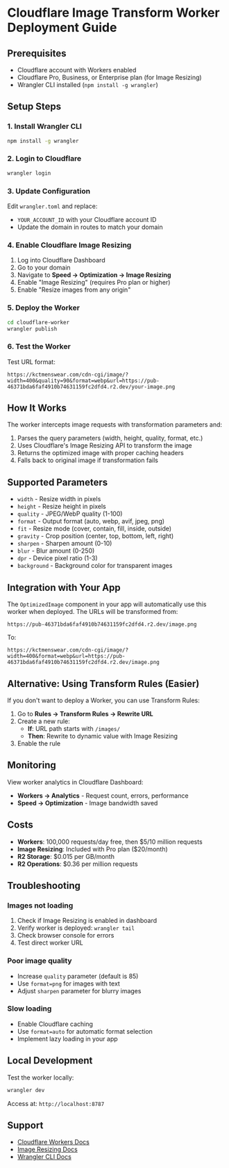# Cloudflare Image Transform Worker Deployment Guide

## Prerequisites
- Cloudflare account with Workers enabled
- Cloudflare Pro, Business, or Enterprise plan (for Image Resizing)
- Wrangler CLI installed (`npm install -g wrangler`)

## Setup Steps

### 1. Install Wrangler CLI
```bash
npm install -g wrangler
```

### 2. Login to Cloudflare
```bash
wrangler login
```

### 3. Update Configuration
Edit `wrangler.toml` and replace:
- `YOUR_ACCOUNT_ID` with your Cloudflare account ID
- Update the domain in routes to match your domain

### 4. Enable Cloudflare Image Resizing
1. Log into Cloudflare Dashboard
2. Go to your domain
3. Navigate to **Speed → Optimization → Image Resizing**
4. Enable "Image Resizing" (requires Pro plan or higher)
5. Enable "Resize images from any origin"

### 5. Deploy the Worker
```bash
cd cloudflare-worker
wrangler publish
```

### 6. Test the Worker
Test URL format:
```
https://kctmenswear.com/cdn-cgi/image/?width=400&quality=90&format=webp&url=https://pub-46371bda6faf4910b74631159fc2dfd4.r2.dev/your-image.png
```

## How It Works

The worker intercepts image requests with transformation parameters and:
1. Parses the query parameters (width, height, quality, format, etc.)
2. Uses Cloudflare's Image Resizing API to transform the image
3. Returns the optimized image with proper caching headers
4. Falls back to original image if transformation fails

## Supported Parameters

- `width` - Resize width in pixels
- `height` - Resize height in pixels  
- `quality` - JPEG/WebP quality (1-100)
- `format` - Output format (auto, webp, avif, jpeg, png)
- `fit` - Resize mode (cover, contain, fill, inside, outside)
- `gravity` - Crop position (center, top, bottom, left, right)
- `sharpen` - Sharpen amount (0-10)
- `blur` - Blur amount (0-250)
- `dpr` - Device pixel ratio (1-3)
- `background` - Background color for transparent images

## Integration with Your App

The `OptimizedImage` component in your app will automatically use this worker when deployed. The URLs will be transformed from:

```
https://pub-46371bda6faf4910b74631159fc2dfd4.r2.dev/image.png
```

To:

```
https://kctmenswear.com/cdn-cgi/image/?width=400&format=webp&url=https://pub-46371bda6faf4910b74631159fc2dfd4.r2.dev/image.png
```

## Alternative: Using Transform Rules (Easier)

If you don't want to deploy a Worker, you can use Transform Rules:

1. Go to **Rules → Transform Rules → Rewrite URL**
2. Create a new rule:
   - **If**: URL path starts with `/images/`
   - **Then**: Rewrite to dynamic value with Image Resizing
3. Enable the rule

## Monitoring

View worker analytics in Cloudflare Dashboard:
- **Workers → Analytics** - Request count, errors, performance
- **Speed → Optimization** - Image bandwidth saved

## Costs

- **Workers**: 100,000 requests/day free, then $5/10 million requests
- **Image Resizing**: Included with Pro plan ($20/month)
- **R2 Storage**: $0.015 per GB/month
- **R2 Operations**: $0.36 per million requests

## Troubleshooting

### Images not loading
1. Check if Image Resizing is enabled in dashboard
2. Verify worker is deployed: `wrangler tail`
3. Check browser console for errors
4. Test direct worker URL

### Poor image quality
- Increase `quality` parameter (default is 85)
- Use `format=png` for images with text
- Adjust `sharpen` parameter for blurry images

### Slow loading
- Enable Cloudflare caching
- Use `format=auto` for automatic format selection
- Implement lazy loading in your app

## Local Development

Test the worker locally:
```bash
wrangler dev
```

Access at: `http://localhost:8787`

## Support

- [Cloudflare Workers Docs](https://developers.cloudflare.com/workers/)
- [Image Resizing Docs](https://developers.cloudflare.com/images/image-resizing/)
- [Wrangler CLI Docs](https://developers.cloudflare.com/workers/cli-wrangler/)